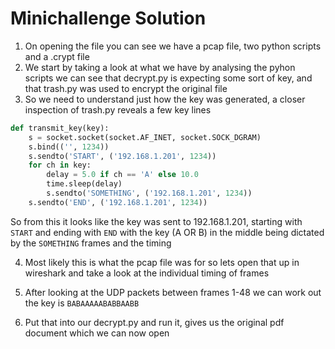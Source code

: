 # Minichallenge Solution

1. On opening the file you can see we have a pcap file, two python scripts and a .crypt file
2. We start by taking a look at what we have by analysing the pyhon scripts we can see that decrypt.py is expecting some sort of key, and that trash.py was used to encrypt the original file
3. So we need to understand just how the key was generated, a closer inspection of trash.py reveals a few key lines

```python
def transmit_key(key):
    s = socket.socket(socket.AF_INET, socket.SOCK_DGRAM)
    s.bind(('', 1234))
    s.sendto('START', ('192.168.1.201', 1234))
    for ch in key:
        delay = 5.0 if ch == 'A' else 10.0
        time.sleep(delay)
        s.sendto('SOMETHING', ('192.168.1.201', 1234))
    s.sendto('END', ('192.168.1.201', 1234))
```

So from this it looks like the key was sent to 192.168.1.201, starting with `START` and ending with `END` with the key (A OR B) in the middle being dictated by the `SOMETHING` frames and the timing

4. Most likely this is what the pcap file was for so lets open that up in wireshark and take a look at the individual timing of frames

5. After looking at the UDP packets between frames 1-48 we can work out the key is `BABAAAAABABBAABB`

6. Put that into our decrypt.py and run it, gives us the original pdf document which we can now open
